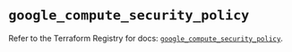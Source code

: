 # `google_compute_security_policy`

Refer to the Terraform Registry for docs: [`google_compute_security_policy`](https://registry.terraform.io/providers/hashicorp/google/5.40.0/docs/resources/compute_security_policy).
